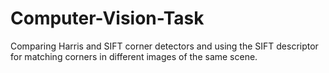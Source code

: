 # Computer-Vision-Task
Comparing Harris and SIFT corner detectors and using the SIFT descriptor for matching corners in different images of the same scene.
